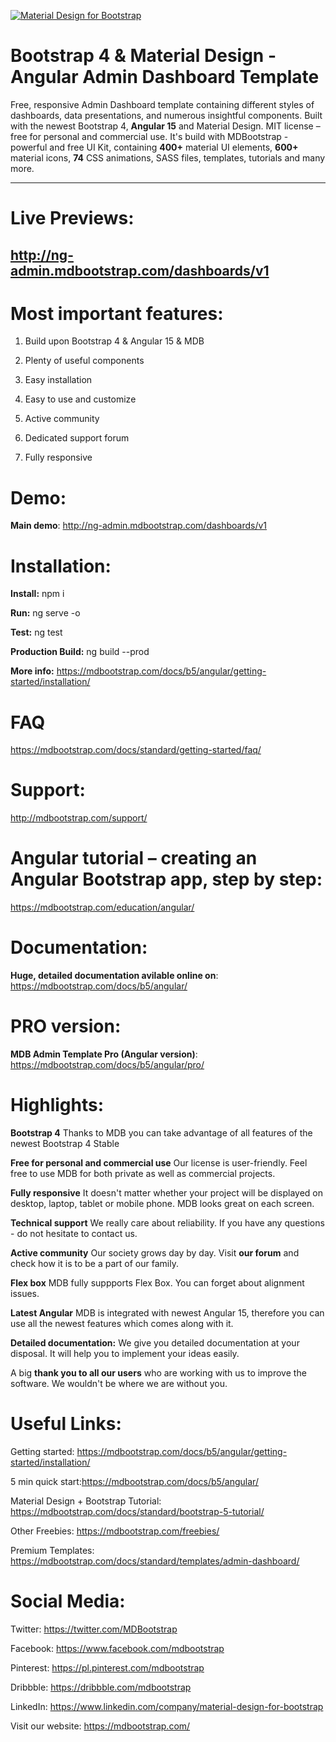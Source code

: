 [![Material Design for Bootstrap](https://mdbootstrap.com/wp-content/uploads/2018/03/admin-angular.png)](https://mdbootstrap.com/freebies/angular-admin-dashboard-template-angular-5-material-design/)

# Bootstrap 4 & Material Design - Angular Admin Dashboard Template

Free, responsive Admin Dashboard template containing different styles of dashboards, data presentations, and numerous insightful components. Built with the newest Bootstrap 4, **Angular 15** and Material Design. MIT license – free for personal and commercial use. It's build with MDBootstrap - powerful and free UI Kit, containing **400+** material UI elements, **600+** material icons, **74** CSS animations, SASS files, templates, tutorials and many more.

________

# Live Previews:
## http://ng-admin.mdbootstrap.com/dashboards/v1

# Most important features:

1. Build upon Bootstrap 4 & Angular 15 & MDB

2. Plenty of useful components

3. Easy installation

4. Easy to use and customize

5. Active community

6. Dedicated support forum

7. Fully responsive

# Demo:
**Main demo**: http://ng-admin.mdbootstrap.com/dashboards/v1

# Installation:

**Install:**
npm i

**Run:**
ng serve -o

**Test:**
ng test

**Production Build:**
ng build --prod

**More info:**
https://mdbootstrap.com/docs/b5/angular/getting-started/installation/

# FAQ
https://mdbootstrap.com/docs/standard/getting-started/faq/

# Support:
http://mdbootstrap.com/support/


# Angular tutorial – creating an Angular Bootstrap app, step by step:
https://mdbootstrap.com/education/angular/


# Documentation:

**Huge, detailed documentation avilable online on**: https://mdbootstrap.com/docs/b5/angular/

# PRO version:

**MDB Admin Template Pro (Angular version)**: https://mdbootstrap.com/docs/b5/angular/pro/

# Highlights:
**Bootstrap 4**
Thanks to MDB you can take advantage of all features of the newest Bootstrap 4 Stable

**Free for personal and commercial use**
Our license is user-friendly. Feel free to use MDB for both private as well as commercial projects.

**Fully responsive**
It doesn't matter whether your project will be displayed on desktop, laptop, tablet or mobile phone. MDB looks great on each screen.

**Technical support**
We really care about reliability. If you have any questions - do not hesitate to contact us.

**Active community**
Our society grows day by day. Visit **our forum** and check how it is to be a part of our family.

**Flex box**
MDB fully suppports Flex Box. You can forget about alignment issues.

**Latest Angular**
MDB is integrated with newest Angular 15, therefore you can use all the newest features which comes along with it.

**Detailed documentation:**
We give you detailed documentation at your disposal. It will help you to implement your ideas easily.

A big **thank you to all our users** who are working with us to improve the software. We wouldn't be where we are without you.

# Useful Links:

Getting started: https://mdbootstrap.com/docs/b5/angular/getting-started/installation/

5 min quick start:https://mdbootstrap.com/docs/b5/angular/

Material Design + Bootstrap Tutorial: https://mdbootstrap.com/docs/standard/bootstrap-5-tutorial/

Other Freebies: https://mdbootstrap.com/freebies/

Premium Templates: https://mdbootstrap.com/docs/standard/templates/admin-dashboard/

# Social Media:

Twitter: https://twitter.com/MDBootstrap

Facebook: https://www.facebook.com/mdbootstrap

Pinterest: https://pl.pinterest.com/mdbootstrap

Dribbble: https://dribbble.com/mdbootstrap

LinkedIn: https://www.linkedin.com/company/material-design-for-bootstrap

Visit our website: https://mdbootstrap.com/
